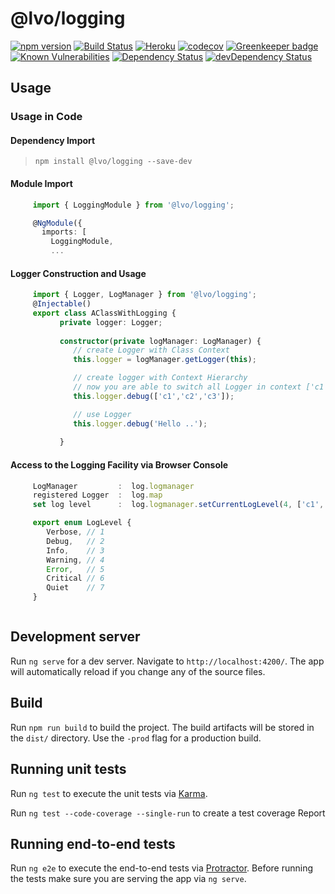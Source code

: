 # @lvo/logging


[![npm version](https://badge.fury.io/js/%40lvo%2Flogging.svg)](https://badge.fury.io/js/%40lvo%2Flogging)
[![Build Status](https://travis-ci.org/LVM-IT/lvo-logging-lib.svg?branch=master)](https://travis-ci.org/LVM-IT/lvo-logging-lib)
[![Heroku](https://heroku-badge.herokuapp.com/?app=lvo-logging)](https://lvo-logging.herokuapp.com/)
[![codecov](https://codecov.io/gh/LVM-IT/lvo-logging-lib/branch/master/graph/badge.svg)](https://codecov.io/gh/LVM-IT/lvo-logging-lib)
[![Greenkeeper badge](https://badges.greenkeeper.io/LVM-IT/lvo-logging-lib.svg)](https://greenkeeper.io/)
[![Known Vulnerabilities](https://snyk.io/test/github/lvm-it/lvo-logging-lib/badge.svg?targetFile=package.json)](https://snyk.io/test/github/lvm-it/lvo-logging-lib?targetFile=package.json)
[![Dependency Status][david-badge]][david-badge-url]
[![devDependency Status][david-dev-badge]][david-dev-badge-url]


## Usage

### Usage in Code

#### Dependency Import
 
>     npm install @lvo/logging --save-dev 

#### Module Import

```typescript
     import { LoggingModule } from '@lvo/logging';

     @NgModule({  
       imports: [
         LoggingModule,
         ...
```

#### Logger Construction and Usage
```typescript
     import { Logger, LogManager } from '@lvo/logging';
     @Injectable()
     export class AClassWithLogging {
           private logger: Logger;
 
           constructor(private logManager: LogManager) {
              // create Logger with Class Context
              this.logger = logManager.getLogger(this);

              // create logger with Context Hierarchy
              // now you are able to switch all Logger in context ['c1','c2'] to debug level for example  
              this.logger.debug(['c1','c2','c3']);

              // use Logger  
              this.logger.debug('Hello ..');
             
           }
```

#### Access to the Logging Facility via Browser Console
```typescript
     LogManager         :  log.logmanager   
     registered Logger  :  log.map
     set log level      :  log.logmanager.setCurrentLogLevel(4, ['c1','c2'])

     export enum LogLevel {
        Verbose, // 1
        Debug,   // 2
        Info,    // 3
        Warning, // 4
        Error,   // 5
        Critical // 6
        Quiet    // 7
     }



```

## Development server
Run `ng serve` for a dev server. Navigate to `http://localhost:4200/`. The app will automatically reload if you change any of the source files.


## Build

Run `npm run build` to build the project. The build artifacts will be stored in the `dist/` directory. Use the `-prod` flag for a production build.

## Running unit tests

Run `ng test` to execute the unit tests via [Karma](https://karma-runner.github.io).

Run `ng test --code-coverage --single-run` to create a test coverage Report


## Running end-to-end tests

Run `ng e2e` to execute the end-to-end tests via [Protractor](http://www.protractortest.org/).
Before running the tests make sure you are serving the app via `ng serve`.



[david-badge]: https://david-dm.org/lvm-it/lvo-logging-lib.svg
[david-badge-url]: https://david-dm.org/lvm-it/lvo-logging-lib
[david-dev-badge]: https://david-dm.org/lvm-it/lvo-logging-lib/dev-status.svg
[david-dev-badge-url]: https://david-dm.org/lvm-it/lvo-logging-lib?type=dev